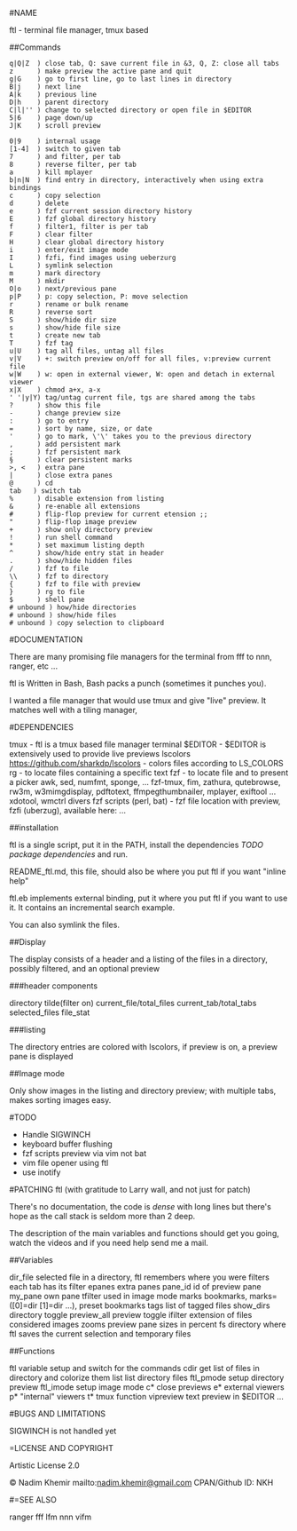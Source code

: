#NAME

ftl - terminal file manager, tmux based

##Commands

	q|Q|Z  ) close tab, Q: save current file in &3, Q, Z: close all tabs
	z      ) make preview the active pane and quit
	g|G    ) go to first line, go to last lines in directory 
	B|j    ) next line
	A|k    ) previous line
	D|h    ) parent directory
	C|l|'' ) change to selected directory or open file in $EDITOR
	5|6    ) page down/up
	J|K    ) scroll preview 
	
	0|9    ) internal usage
	[1-4]  ) switch to given tab
	7      ) and filter, per tab
	8      ) reverse filter, per tab
	a      ) kill mplayer
	b|n|N  ) find entry in directory, interactively when using extra bindings
	c      ) copy selection
	d      ) delete
	e      ) fzf current session directory history
	E      ) fzf global directory history
	f      ) filter1, filter is per tab
	F      ) clear filter
	H      ) clear global directory history
	i      ) enter/exit image mode
	I      ) fzfi, find images using ueberzurg
	L      ) symlink selection
	m      ) mark directory
	M      ) mkdir
	O|o    ) next/previous pane
	p|P    ) p: copy selection, P: move selection
	r      ) rename or bulk rename
	R      ) reverse sort
	S      ) show/hide dir size
	s      ) show/hide file size
	t      ) create new tab
	T      ) fzf tag
	u|U    ) tag all files, untag all files
	v|V    ) +: switch preview on/off for all files, v:preview current file 
	w|W    ) w: open in external viewer, W: open and detach in external viewer
	x|X    ) chmod a+x, a-x
	' '|y|Y) tag/untag current file, tgs are shared among the tabs
	?      ) show this file
	-      ) change preview size
	:      ) go to entry
	=      ) sort by name, size, or date
	'      ) go to mark, \'\' takes you to the previous directory
	,      ) add persistent mark
	;      ) fzf persistent mark
	§      ) clear persistent marks
	>, <   ) extra pane
	|      ) close extra panes
	@      ) cd
	tab   ) switch tab
	%      ) disable extension from listing
	&      ) re-enable all extensions
	#      ) flip-flop preview for current etension ;;
	"      ) flip-flop image preview
	+      ) show only directory preview
	!      ) run shell command
	*      ) set maximum listing depth
	^      ) show/hide entry stat in header
	.      ) show/hide hidden files
	/      ) fzf to file
	\\     ) fzf to directory
	{      ) fzf to file with preview
	}      ) rg to file
	$      ) shell pane
	# unbound ) how/hide directories
	# unbound ) show/hide files
	# unbound ) copy selection to clipboard 

#DOCUMENTATION

There are many promising file managers for the terminal from fff to nnn, ranger, etc ... 

ftl is Written in Bash, Bash packs a punch (sometimes it punches you).

I wanted a file manager that would use tmux and give "live" preview. It matches well with a tiling manager,

#DEPENDENCIES

tmux     - ftl is a tmux based file manager
terminal $EDITOR - $EDITOR is extensively used to provide live previews
lscolors <https://github.com/sharkdp/lscolors> - colors files according to LS_COLORS
rg       - to locate files containing a specific text
fzf      - to locate file and to present a picker
awk, sed, numfmt, sponge, ...
fzf-tmux, fim, zathura, qutebrowse, rw3m, w3mimgdisplay, pdftotext, ffmpegthumbnailer, mplayer, exiftool ...
xdotool, wmctrl
divers fzf scripts (perl, bat) - fzf file location with preview, fzfi (uberzug), available here: ...

##installation

ftl is a single script, put it in the PATH, install the dependencies *TODO package dependencies* and run.

README_ftl.md, this file, should also be where you put ftl if you want "inline help"

ftl.eb implements external binding, put it where you put ftl if you want to use it. It contains an incremental
search example.

You can also symlink the files.

##Display

The display consists of a header and a listing of the files in a directory, possibly filtered,
and an optional preview

###header components

directory tilde(filter on) current_file/total_files current_tab/total_tabs selected_files file_stat

###listing

The directory entries are colored with lscolors, if preview is on, a preview pane is displayed

##Image mode

Only show images in the listing and directory preview; with multiple tabs, makes sorting images easy.

#TODO

- Handle SIGWINCH
- keyboard buffer flushing
- fzf scripts preview via vim not bat
- vim file opener using ftl
- use inotify
 
#PATCHING ftl (with gratitude to Larry wall, and not just for patch)

There's no documentation, the code is *dense* with long lines but there's hope as
the call stack is seldom more than 2 deep.

The description of the main variables and functions should get you going, watch the
videos and if you need help send me a mail.

##Variables

dir_file    selected file in a directory, ftl remembers where you were
filters     each tab has its filter
epanes      extra panes 
pane_id     id of preview pane
my_pane     own pane
tfilter     used in image mode
marks       bookmarks, marks=([0]=dir [1]=dir ...), preset bookmarks
tags        list of tagged files
show_dirs   directory toggle
preview_all preview toggle
ifilter     extension of files considered images
zooms       preview pane sizes in percent
fs          directory where ftl saves the current selection and temporary files

##Functions

ftl       variable setup and switch for the commands
cdir      get list of files in directory and colorize them
list      list directory files
ftl_pmode setup directory preview
ftl_imode setup image mode
c*        close previews
e*        external viewers
p*        "internal" viewers
t*        tmux function
vipreview text preview in $EDITOR
...

#BUGS AND LIMITATIONS

SIGWINCH is not handled yet

=LICENSE AND COPYRIGHT

Artistic License 2.0

© Nadim Khemir
mailto:nadim.khemir@gmail.com
CPAN/Github ID: NKH

#=SEE ALSO

ranger
fff
lfm
nnn
vifm

